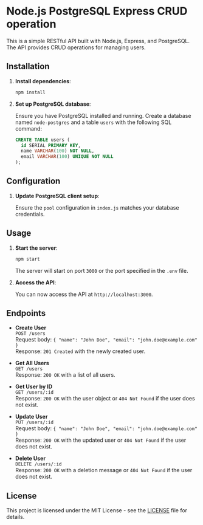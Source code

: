 # Node.js PostgreSQL Express CRUD operation

This is a simple RESTful API built with Node.js, Express, and PostgreSQL. The API provides CRUD operations for managing users.

## Installation


1. **Install dependencies**:

   ```bash
   npm install
   ```

2. **Set up PostgreSQL database**:

   Ensure you have PostgreSQL installed and running. Create a database named `node-postgres` and a table `users` with the following SQL command:

   ```sql
   CREATE TABLE users (
     id SERIAL PRIMARY KEY,
     name VARCHAR(100) NOT NULL,
     email VARCHAR(100) UNIQUE NOT NULL
   );
   ```

## Configuration


1. **Update PostgreSQL client setup**:

   Ensure the `pool` configuration in `index.js` matches your database credentials.

## Usage

1. **Start the server**:

   ```bash
   npm start
   ```

   The server will start on port `3000` or the port specified in the `.env` file.

2. **Access the API**:

   You can now access the API at `http://localhost:3000`.

## Endpoints

- **Create User**  
  `POST /users`  
  Request body: `{ "name": "John Doe", "email": "john.doe@example.com" }`  
  Response: `201 Created` with the newly created user.

- **Get All Users**  
  `GET /users`  
  Response: `200 OK` with a list of all users.

- **Get User by ID**  
  `GET /users/:id`  
  Response: `200 OK` with the user object or `404 Not Found` if the user does not exist.

- **Update User**  
  `PUT /users/:id`  
  Request body: `{ "name": "John Doe", "email": "john.doe@example.com" }`  
  Response: `200 OK` with the updated user or `404 Not Found` if the user does not exist.

- **Delete User**  
  `DELETE /users/:id`  
  Response: `200 OK` with a deletion message or `404 Not Found` if the user does not exist.


## License

This project is licensed under the MIT License - see the [LICENSE](LICENSE) file for details.

